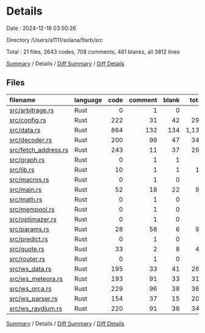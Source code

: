 # Details

Date : 2024-12-18 03:50:26

Directory /Users/a1111/solana/flarb/src

Total : 21 files,  2643 codes, 708 comments, 461 blanks, all 3812 lines

[Summary](results.md) / Details / [Diff Summary](diff.md) / [Diff Details](diff-details.md)

## Files
| filename | language | code | comment | blank | total |
| :--- | :--- | ---: | ---: | ---: | ---: |
| [src/arbitrage.rs](/src/arbitrage.rs) | Rust | 0 | 1 | 0 | 1 |
| [src/config.rs](/src/config.rs) | Rust | 222 | 31 | 42 | 295 |
| [src/data.rs](/src/data.rs) | Rust | 864 | 132 | 134 | 1,130 |
| [src/decoder.rs](/src/decoder.rs) | Rust | 200 | 99 | 47 | 346 |
| [src/fetch_address.rs](/src/fetch_address.rs) | Rust | 243 | 11 | 37 | 291 |
| [src/graph.rs](/src/graph.rs) | Rust | 0 | 1 | 1 | 2 |
| [src/lib.rs](/src/lib.rs) | Rust | 10 | 1 | 1 | 12 |
| [src/macros.rs](/src/macros.rs) | Rust | 0 | 1 | 0 | 1 |
| [src/main.rs](/src/main.rs) | Rust | 52 | 18 | 22 | 92 |
| [src/math.rs](/src/math.rs) | Rust | 0 | 1 | 0 | 1 |
| [src/mempool.rs](/src/mempool.rs) | Rust | 0 | 1 | 0 | 1 |
| [src/optimazer.rs](/src/optimazer.rs) | Rust | 0 | 1 | 0 | 1 |
| [src/params.rs](/src/params.rs) | Rust | 28 | 58 | 6 | 92 |
| [src/predict.rs](/src/predict.rs) | Rust | 0 | 1 | 0 | 1 |
| [src/quote.rs](/src/quote.rs) | Rust | 33 | 2 | 8 | 43 |
| [src/router.rs](/src/router.rs) | Rust | 0 | 1 | 0 | 1 |
| [src/ws_data.rs](/src/ws_data.rs) | Rust | 195 | 33 | 41 | 269 |
| [src/ws_meteora.rs](/src/ws_meteora.rs) | Rust | 193 | 91 | 33 | 317 |
| [src/ws_orca.rs](/src/ws_orca.rs) | Rust | 229 | 96 | 38 | 363 |
| [src/ws_parser.rs](/src/ws_parser.rs) | Rust | 154 | 37 | 15 | 206 |
| [src/ws_raydium.rs](/src/ws_raydium.rs) | Rust | 220 | 91 | 36 | 347 |

[Summary](results.md) / Details / [Diff Summary](diff.md) / [Diff Details](diff-details.md)